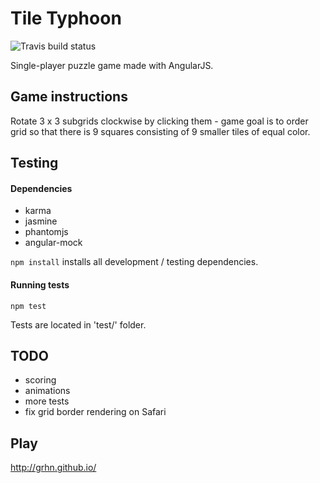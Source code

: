 # Tile Typhoon

![Travis build status](https://api.travis-ci.org/grhn/tile-typhoon.svg?branch=master)

Single-player puzzle game made with AngularJS.

## Game instructions
Rotate 3 x 3 subgrids clockwise by clicking them - game goal is to order grid so that there is 9 squares consisting of 9 smaller tiles of equal color.

## Testing
#### Dependencies
+ karma
+ jasmine
+ phantomjs
+ angular-mock

`npm install` installs all development / testing dependencies.

#### Running tests
`npm test`

Tests are located in 'test/' folder.

## TODO
+ scoring
+ animations
+ more tests
+ fix grid border rendering on Safari

## Play
http://grhn.github.io/